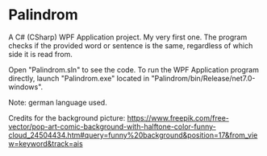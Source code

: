 # Palindrom
A C# (CSharp) WPF Application project. My very first one. The program checks if the provided word or sentence is the same, regardless of which side it is read from.

Open "Palindrom.sln" to see the code. To run the WPF Application program directly, launch "Palindrom.exe" located in "Palindrom/bin/Release/net7.0-windows".

Note: german language used.

Credits for the background picture: https://www.freepik.com/free-vector/pop-art-comic-background-with-halftone-color-funny-cloud_24504434.htm#query=funny%20background&position=17&from_view=keyword&track=ais
